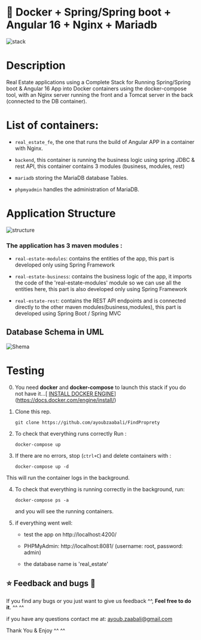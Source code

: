 # 🐳 Docker + Spring/Spring boot +  Angular 16 + Nginx + Mariadb 

![stack](https://github.com/ayoubzaabali/FindProprety/assets/78790570/58187b1b-616a-429e-b04c-38f01717a6ee)



# Description 

Real Estate applications using a Complete Stack for Running Spring/Spring boot & Angular 16 App into Docker containers using the docker-compose tool, with an Nginx server running the front and a Tomcat server in the back (connected to the DB container).


# List of  containers:

- `real_estate_fe`, the one that runs the build of Angular APP in a container with Nginx.
  
- `backend`, this container is running the business logic using spring JDBC  & rest API, this container contains 3 modules (business, modules, rest)
  
- `mariadb` storing the MariaDB database Tables.
  
- `phpmyadmin` handles the administration of MariaDB.

# Application Structure

![structure](https://github.com/ayoubzaabali/FindProprety/assets/78790570/8cc57bdf-63ff-48c4-87fd-506e2da57b06)

### The application has 3 maven modules :

- `real-estate-modules`: contains the entities of the app, this part is developed only using Spring Framework
  
- `real-estate-business`: contains the business logic of the app, it imports the code of the 'real-estate-modules' module so we can use all the entities here, this part is also developed only using Spring Framework
  
- `real-estate-rest`: contains the REST API endpoints and is connected directly to the other maven modules(business,modules), this part is developed using Spring Boot / Spring MVC


## Database Schema in UML
  ![Shema](https://github.com/ayoubzaabali/FindProprety/assets/78790570/28e96fcf-8994-4226-a52f-2ad568d80594)


# Testing

0. You need **docker** and **docker-compose** to launch this stack if you do not have it...[ [INSTALL DOCKER ENGINE](https://docs.docker.com/engine/install/)](https://docs.docker.com/engine/install/)

1. Clone this rep.
   ```
   git clone https://github.com/ayoubzaabali/FindProprety
   ```

2. To check that everything runs correctly Run :
   ```
   docker-compose up
   ```  

3. If there are no errors, stop (`ctrl+C`) and delete containers with :
   ```
   docker-compose up -d
   ```  
  This will run the container logs in the background.
   

4. To check that everything is running correctly in the background, run:
   ```
   docker-compose ps -a
   ```
   and you will see the running containers.
   
5. if everything went well:
   
   - test the app on http://localhost:4200/
     
   - PHPMyAdmin: http://localhost:8081/ (username: root, password: admin)
     
   - the database name is 'real_estate'






## ⭐ Feedback and bugs 🐞

If you find any bugs or you just want to give us feedback ^^, **Feel free to do it**. ^^ ^^

if you have any questions contact me at: ayoub.zaabali@gmail.com


Thank You & Enjoy ^^ ^^



